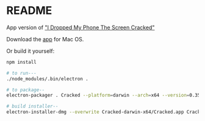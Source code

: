 # README #

App version of ["I Dropped My Phone The Screen Cracked"](https://github.com/billorcutt/i_dropped_my_phone_the_screen_cracked)

Download the [app](https://github.com/billorcutt/Cracked/releases/download/0.1.1/Cracked.dmg) for Mac OS.

Or build it yourself:

```bash
npm install

# to run---
./node_modules/.bin/electron . 

# to package--
electron-packager . Cracked --platform=darwin --arch=x64 --version=0.35.6 --icon=<path-to>/cracked.icns

# build installer--
electron-installer-dmg --overwrite Cracked-darwin-x64/Cracked.app Cracked --out=Installers/
```
